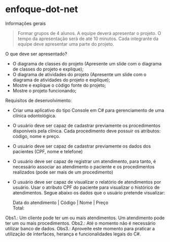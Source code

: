 # enfoque-dot-net

Informações gerais

> Formar grupos de 4 alunos.
> A equipe deverá apresentar o projeto.
> O tempo da apresentação será de até 10 minutos. 
> Cada integrante da equipe deve apresentar uma parte do projeto.


O que deve ser apresentado?

*  O diagrama de classes do projeto (Apresente um slide com o diagrama de classes do projeto e explique);
* O diagrama de atividades do projeto  (Apresente um slide com o diagrama de atividades do projeto e explique);
* Mostre e explique o código fonte do projeto;
* Mostre o projeto funcionando;

Requisitos de desenvolvimento:

* Criar uma aplicativo do tipo Console em C# para gerenciamento de uma clínica odontológica.
* O usuário deve ser capaz de cadastrar previamente os procedimentos disponíveis pela clínica. Cada procedimento deve possuir os atributos: código, nome e preço.
* O usuário deve ser capaz de cadastrar previamente os dados dos pacientes (CPF, nome e telefone)
* O usuário deve ser capaz de registrar um atendimento, para tanto, é necessário associar ao atendimento o paciente e os procedimentos realizados (pode ser mais de um procedimento)
* O usuário deve ser capaz de visualizar o relatório de atendimentos por usuário. Usar o atributo CPF do paciente para visualizar o histórico de atendimentos. Segue abaixo os dados que o usuário pretende visualizar:

    Data do atendimento | Código | Nome | Preço  
    Total:   

Obs1.: Um cliente pode ter um ou mais atendimentos. Um atendimento pode ter um ou mais procedimentos. 
Obs2.: Até o momento não é necessário utilizar banco de dados. 
Obs3.: Aproveite este momento para praticar a utilização de interfaces, herança e funcionalidades legais do C#.